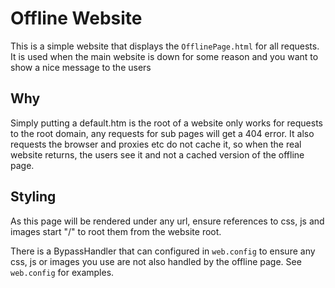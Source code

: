 # Offline Website   

This is a simple website that displays the `OfflinePage.html` for all requests. It is used when the main website is down for some reason and you want to show a nice message to the users

## Why
Simply putting a default.htm is the root of a website only works for requests to the root domain, any requests for sub pages will get a 404 error. It also requests the browser and proxies etc do not cache it, so when the real website returns, the users see it and not a cached version of the offline page.

## Styling
As this page will be rendered under any url, ensure references to css, js and images start "/" to root them from the website root. 

There is a BypassHandler that can configured in `web.config` to ensure any css, js or images you use are not also handled by the offline page. See `web.config` for examples.